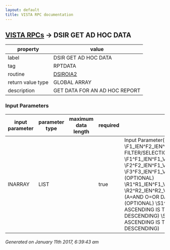 ```yaml
---
layout: default
title: VISTA RPC documentation
---
```




## [VISTA RPCs](TableOfContent.md) &#8594; DSIR GET AD HOC DATA 

 property | value 
--- | --- 
 label | DSIR GET AD HOC DATA
 tag | RPTDATA
 routine | [DSIROIA2](http://code.osehra.org/dox/Routine_DSIROIA2_source.html)
 return value type | GLOBAL ARRAY
 description | GET DATA FOR AN AD HOC REPORT

### Input Parameters

| input parameter | parameter type | maximum data length | required | description | 
| --- | --- | --- | --- | --- | 
| INARRAY | LIST |  | true | Input Parameter(s) - ARRAY AS FOLLOWS: \F1_IEN^F2_IEN^...^Fn_IEN FILTER/SELECTION FIELDS (OPTIONAL) \F1\^F1_IEN^F1_VALUE \F2\^F2_IEN^F1_VALUE \F3\^F3_IEN^F1_VALUE DATE RANGE FIELDS (OPTIONAL) \R1\^R1_IEN^F1_VALUE1^F1_VALUE2 \R2\^R2_IEN^R2_VALUE2^R2_VALUE2^ANDOR (A=AND O=OR DATE RANGES) SORT FIELDS (OPTIONAL) \S1\^S1_IEN^[\A\|\D\] (\A - ASCENDING IS THE DEFAULT, \D\ - DESCENDING) \S2\^S2_IEN^[\A\|\D\] (\A - ASCENDING IS THE DEFAULT, \D\ - DESCENDING) | 




 ###### Generated on January 11th 2017, 6:39:43 am